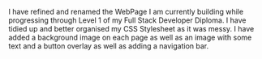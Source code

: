 I have refined and renamed the WebPage I am currently building while progressing through Level 1 of my Full Stack Developer Diploma. I have tidied up and better organised my CSS Stylesheet as it was messy. I have added a background image on each page as well as an image with some text and a button overlay as well as adding a navigation bar.
